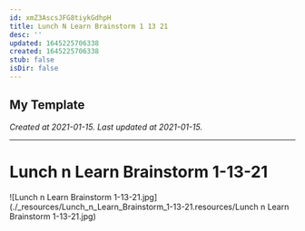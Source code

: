 ```yaml
---
id: xmZ3AscsJFG8tiykGdhpH
title: Lunch N Learn Brainstorm 1 13 21
desc: ''
updated: 1645225706338
created: 1645225706338
stub: false
isDir: false
---
```

My Template
---

_Created at 2021-01-15._
_Last updated at 2021-01-15._




---

# Lunch n Learn Brainstorm 1-13-21


![Lunch n Learn Brainstorm 1-13-21.jpg](./_resources/Lunch_n_Learn_Brainstorm_1-13-21.resources/Lunch n Learn Brainstorm 1-13-21.jpg)

